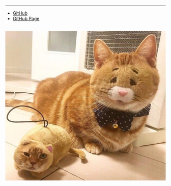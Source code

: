 ---
* [GitHub](https://github.com/kolokopo/os201)
* [GitHub Page](https://kolokopo.github.io/os201)

<br>
<img src="3n7qa8g28j031.jpg">
<br>
